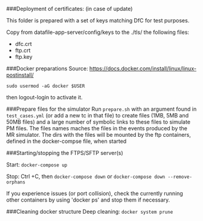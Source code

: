 ###Deployment of certificates: (in case of update)

This folder is prepared with a set of keys matching DfC for test purposes.

Copy from datafile-app-server/config/keys to the ./tls/ the following files:

* dfc.crt
* ftp.crt
* ftp.key

###Docker preparations
Source: https://docs.docker.com/install/linux/linux-postinstall/

`sudo usermod -aG docker $USER`

then logout-login to activate it.

###Prepare files for the simulator
Run `prepare.sh` with an argument found in `test_cases.yml` (or add a new tc in that file) to create files (1MB, 5MB and 50MB files) and a large number of 
symbolic links to these files to simulate PM files. The files names maches the files in
the events produced by the MR simulator. The dirs with the files will be mounted
by the ftp containers, defined in the docker-compse file, when started

###Starting/stopping the FTPS/SFTP server(s)

Start: `docker-compose up`

Stop: Ctrl +C, then `docker-compose down`  or `docker-compose down --remove-orphans`

If you experience issues (or port collision), check the currently running other containers
by using 'docker ps' and stop them if necessary.


###Cleaning docker structure
Deep cleaning: `docker system prune`